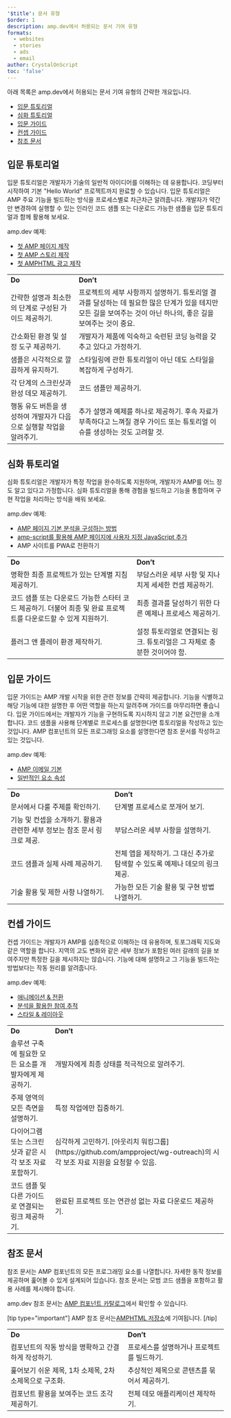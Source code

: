 ```yaml
---
'$title': 문서 유형
$order: 1
description: amp.dev에서 허용되는 문서 기여 유형
formats:
  - websites
  - stories
  - ads
  - email
author: CrystalOnScript
toc: 'false'
---
```


아래 목록은 amp.dev에서 허용되는 문서 기여 유형의 간략한 개요입니다.

- [입문 튜토리얼](documentation-types.md?format=websites#introductory-tutorial)
- [심화 튜토리얼](documentation-types.md?format=websites#advanced-tutorial)
- [입문 가이드](documentation-types.md?format=websites#introductory-guide)
- [컨셉 가이드](documentation-types.md?format=websites#concept-guide)
- [참조 문서](documentation-types.md?format=websites#reference-documentation)

## 입문 튜토리얼 <a name="introductory-tutorial"></a>

입문 튜토리얼은 개발자가 기술의 일반적 아이디어를 이해하는 데 유용합니다. 코딩부터 시작하여 기본 "Hello World" 프로젝트까지 완료할 수 있습니다. 입문 튜토리얼은 AMP 주요 기능을 빌드하는 방식을 프로세스별로 차근차근 알려줍니다. 개발자가 약간만 변경하여 실행할 수 있는 인라인 코드 샘플 또는 다운로드 가능한 샘플을 입문 튜토리얼과 함께 활용해 보세요.

amp.dev 예제:

- [첫 AMP 페이지 제작](../../../../documentation/guides-and-tutorials/start/create/index.md?format=websites)
- [첫 AMP 스토리 제작](../../../../documentation/guides-and-tutorials/start/visual_story/index.md?format=stories)
- [첫 AMPHTML 광고 제작](../../../../documentation/guides-and-tutorials/start/create_amphtml_ad/index.md?format=ads)

<table>
  <tr>
   <td>
<strong>Do</strong>
   </td>
   <td>
<strong>Don’t</strong>
   </td>
  </tr>
  <tr>
   <td>간략한 설명과 최소한의 단계로 구성된 가이드 제공하기.</td>
   <td>프로젝트의 세부 사항까지 설명하기. 튜토리얼 결과를 달성하는 데 필요한 많은 단계가 있을 테지만 모든 길을 보여주는 것이 아닌 하나의, 좋은 길을 보여주는 것이 중요.</td>
  </tr>
  <tr>
   <td>간소화된 환경 및 설정 도구 제공하기.</td>
   <td>개발자가 제품에 익숙하고 숙련된 코딩 능력을 갖추고 있다고 가정하기.</td>
  </tr>
  <tr>
   <td>샘플은 시각적으로 깔끔하게 유지하기.</td>
   <td>스타일링에 관한 튜토리얼이 아닌 데도 스타일을 복잡하게 구성하기.</td>
  </tr>
  <tr>
   <td>각 단계의 스크린샷과 완성 데모 제공하기.</td>
   <td>코드 샘플만 제공하기.</td>
  </tr>
  <tr>
   <td>행동 유도 버튼을 생성하여 개발자가 다음으로 실행할 작업을 알려주기.</td>
   <td>추가 설명과 예제를 하나로 제공하기. 후속 자료가 부족하다고 느껴질 경우 가이드 또는 튜토리얼 이슈를 생성하는 것도 고려할 것.</td>
  </tr>
</table>

## 심화 튜토리얼 <a name="advanced-tutorial"></a>

심화 튜토리얼은 개발자가 특정 작업을 완수하도록 지원하며, 개발자가 AMP를 어느 정도 알고 있다고 가정합니다. 심화 튜토리얼을 통해 경험을 빌드하고 기능을 통합하며 구현 작업을 처리하는 방식을 배워 보세요.

amp.dev 예제:

- [AMP 페이지 기본 분석을 구성하는 방법](../../../../documentation/guides-and-tutorials/optimize-measure/tracking-engagement.md?format=websites)
- [amp-script를 활용해 AMP 페이지에 사용자 지정 JavaScript 추가](../../../../documentation/guides-and-tutorials/develop/custom-javascript-tutorial.md?format=websites)
- <a>AMP 사이트를 PWA로 전환하기</a>

<table>
  <tr>
   <td>
<strong>Do</strong>
   </td>
   <td>
<strong>Don’t</strong>
   </td>
  </tr>
  <tr>
   <td>명확한 최종 프로젝트가 있는 단계별 지침 제공하기.</td>
   <td>부담스러운 세부 사항 및 지나치게 세세한 컨셉 제공하기.</td>
  </tr>
  <tr>
   <td>코드 샘플 또는 다운로드 가능한 스타터 코드 제공하기. 더불어 최종 및 완료 프로젝트를 다운로드할 수 있게 지원하기.</td>
   <td>최종 결과를 달성하기 위한 다른 예제나 프로세스 제공하기.</td>
  </tr>
  <tr>
   <td>플러그 앤 플레이 환경 제작하기.</td>
   <td>설정 튜토리얼로 연결되는 링크. 튜토리얼은 그 자체로 충분한 것이어야 함.</td>
  </tr>
</table>

## 입문 가이드 <a name="introductory-guide"></a>

입문 가이드는 AMP 개발 시작을 위한 관련 정보를 간략히 제공합니다. 기능을 식별하고 해당 기능에 대한 설명한 후 어떤 역할을 하는지 알려주며 가이드를 마무리하면 좋습니다. 입문 가이드에서는 개발자가 기능을 구현하도록 지시하지 않고 기본 요건만을 소개합니다. 코드 샘플을 사용해 단계별로 프로세스를 설명한다면 튜토리얼을 작성하고 있는 것입니다. AMP 컴포넌트의 모든 프로그래밍 요소를 설명한다면 참조 문서를 작성하고 있는 것입니다.

amp.dev 예제:

- [AMP 이메일 기본](../../../../documentation/guides-and-tutorials/learn/email_fundamentals.md?format=email)
- [일반적인 요소 속성](../../../../documentation/guides-and-tutorials/learn/common_attributes.md?format=websites)

<table>
  <tr>
   <td>
<strong>Do</strong>
   </td>
   <td>
<strong>Don’t</strong>
   </td>
  </tr>
  <tr>
   <td>문서에서 다룰 주제를 확인하기.</td>
   <td>단계별 프로세스로 쪼개어 보기.</td>
  </tr>
  <tr>
   <td>기능 및 컨셉을 소개하기. 활용과 관련한 세부 정보는 참조 문서 링크로 제공.</td>
   <td>부담스러운 세부 사항을 설명하기.</td>
  </tr>
  <tr>
   <td>코드 샘플과 실제 사례 제공하기.</td>
   <td>전체 앱을 제작하기. 그 대신 추가로 탐색할 수 있도록 예제나 데모의 링크 제공.</td>
  </tr>
  <tr>
   <td>기술 활용 및 제한 사항 나열하기.</td>
   <td>가능한 모든 기술 활용 및 구현 방법 나열하기.</td>
  </tr>
</table>

## 컨셉 가이드 <a name="concept-guide"></a>

컨셉 가이드는 개발자가 AMP를 심층적으로 이해하는 데 유용하며, 토포그래픽 지도와 같은 역할을 합니다. 지역의 고도 변화와 같은 세부 정보가 포함된 여러 갈래의 길을 보여주지만 특정한 길을 제시하지는 않습니다. 기능에 대해 설명하고 그 기능을 빌드하는 방법보다는 작동 원리를 알려줍니다.

amp.dev 예제:

- [애니메이션 & 전환](../../../../documentation/guides-and-tutorials/develop/animations/triggering_css_animations.md?format=websites)
- [분석을 활용한 참여 추적](../../../../documentation/guides-and-tutorials/optimize-measure/configure-analytics/index.md?format=websites)
- [스타일 & 레이아웃](../../../../documentation/guides-and-tutorials/develop/style_and_layout/index.md?format=websites)

<table>
  <tr>
   <td>
<strong>Do</strong>
   </td>
   <td>
<strong>Don’t</strong>
   </td>
  </tr>
  <tr>
   <td>솔루션 구축에 필요한 모든 요소를 개발자에게 제공하기.</td>
   <td>개발자에게 최종 상태를 적극적으로 알려주기.</td>
  </tr>
  <tr>
   <td>주제 영역의 모든 측면을 설명하기.</td>
   <td>특정 작업에만 집중하기.</td>
  </tr>
  <tr>
   <td>다이어그램 또는 스크린샷과 같은 시각 보조 자료 포함하기.</td>
   <td>심각하게 고민하기. [아웃리치 워킹그룹](https://github.com/ampproject/wg-outreach)의 시각 보조 자료 지원을 요청할 수 있음.</td>
  </tr>
  <tr>
   <td>코드 샘플 및 다른 가이드로 연결되는 링크 제공하기.</td>
   <td>완료된 프로젝트 또는 연관성 없는 자료 다운로드 제공하기.</td>
  </tr>
</table>

## 참조 문서 <a name="reference-documentation"></a>

참조 문서는 AMP 컴포넌트의 모든 프로그래밍 요소를 나열합니다. 자세한 동작 정보를 제공하며 훑어볼 수 있게 설계되어 있습니다. 참조 문서는 모범 코드 샘플을 포함하고 활용 사례를 제시해야 합니다.

amp.dev 참조 문서는 [AMP 컴포넌트 카탈로그](../../../../documentation/components/index.html?format=websites)에서 확인할 수 있습니다.

[tip type="important"] AMP 참조 문서는[AMPHTML 저장소](https://github.com/ampproject/amphtml)에 기여됩니다. [/tip]

<table>
  <tr>
   <td>
<strong>Do</strong>
   </td>
   <td>
<strong>Don’t</strong>
   </td>
  </tr>
  <tr>
   <td>컴포넌트의 작동 방식을 명확하고 간결하게 작성하기.</td>
   <td>프로세스를 설명하거나 프로젝트를 빌드하기.</td>
  </tr>
  <tr>
   <td>훑어보기 쉬운 제목, 1차 소제목, 2차 소제목으로 구조화.</td>
   <td>추상적인 제목으로 콘텐츠를 묶어서 제공하기.</td>
  </tr>
  <tr>
   <td>컴포넌트 활용을 보여주는 코드 조각 제공하기.</td>
   <td>전체 데모 애플리케이션 제작하기.</td>
  </tr>
</table>

